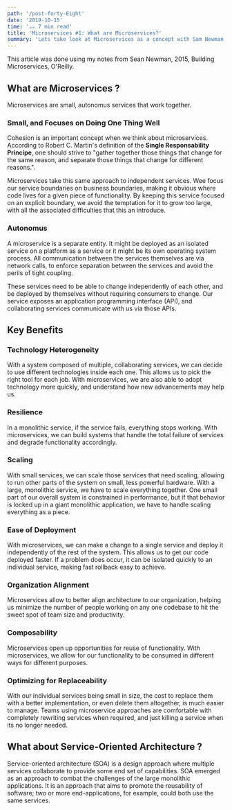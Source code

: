 ```yaml
---
path: '/post-forty-Eight'
date: '2019-10-15'
time: '☕️☕️ 7 min read'
title: 'Microservices #1: What are Microservices?'
summary: 'Lets take look at Microservices as a concept with Sam Newman'
---
```


This article was done using my notes from Sean Newman, 2015, Building Microservices, O'Reilly.

## What are Microservices ?

Microservices are small, autonomus services that work together.

### Small, and Focuses on Doing One Thing Well

Cohesion is an important concept when we think about microservices. According to Robert C. Martin's definition of the **Single Responsability Principe**, one should strive to "gather together those things that change for the same reason, and separate those things that change for different reasons.".

Microservices take this same approach to independent services. Wee focus our service boundaries on business boundaries, making it obvious where code lives for a given piece of functionality. By keeping this service focused on an explicit boundary, we avoid the temptation for it to grow too large, with all the associated difficulties that this an introduce.

### Autonomus

A microservice is a separate entity. It might be deployed as an isolated service on a platform as a service or it might be its own operating system process. All communication between the services themselves are via network calls, to enforce separation between the services and avoid the perils of tight coupling.

These services need to be able to change independently of each other, and be deployed by themselves without requiring consumers to change. Our service exposes an application programming interface (API), and collaborating services communicate with us via those APIs.

## Key Benefits

### Technology Heterogeneity

With a system composed of multiple, collaborating services, we can decide to use different technologies inside each one. This allows us to pick the right tool for each job. With microservices, we are also able to adopt technology more quickly, and understand how new advancements may help us.

### Resilience

In a monolithic service, if the service fails, everything stops working. With microservices, we can build systems that handle the total failure of services and degrade functionality accordingly.

### Scaling

With small services, we can scale those services that need scaling, allowing to run other parts of the system on small, less powerful hardware. With a large, monolithic service, we have to scale everything together. One small part of our overall system is constrained in performance, but if that behavior is locked up in a giant monolithic application, we have to handle scaling everything as a piece.

### Ease of Deployment

With microservices, we can make a change to a single service and deploy it independently of the rest of the system. This allows us to get our code deployed faster. If a problem does occur, it can be isolated quickly to an individual service, making fast rollback easy to achieve.

### Organization Alignment

Microservices allow to better align architecture to our organization, helping us minimize the number of people working on any one codebase to hit the sweet spot of team size and productivity.

### Composability

Microservices open up opportunities for reuse of functionality. With microservices, we allow for our functionality to be consumed in different ways for different purposes.

### Optimizing for Replaceability

With our individual services being small in size, the cost to replace them with a better implementation, or even delete them altogether, is much easier to manage. Teams using microservice approaches are comfortable with completely rewriting services when required, and just killing a service when its no longer needed.

## What about Service-Oriented Architecture ?

Service-oriented architecture (SOA) is a design approach where multiple services collaborate to provide some end set of capabilities. SOA emerged as an approach to combat the challenges of the large monolithic applications. It is an approach that aims to promote the reusability of software; two or more end-applications, for example, could both use the same services.

